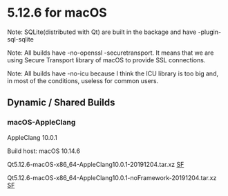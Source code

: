 # 5.12.6 for macOS

Note: SQLite(distributed with Qt) are built in the backage and have -plugin-sql-sqlite

Note: All builds have -no-openssl -securetransport. It means that we are using Secure Transport library of macOS to provide SSL connections.

Note: All builds have -no-icu because I think the ICU library is too big and, in most of the conditions, useless for common users.

## Dynamic / Shared Builds

### macOS-AppleClang

AppleClang 10.0.1

Build host: macOS 10.14.6

Qt5.12.6-macOS-x86_64-AppleClang10.0.1-20191204.tar.xz [SF](https://sourceforge.net/projects/fsu0413-qtbuilds/files/Qt5.12/macOS-x86_64/Qt5.12.6-macOS-x86_64-AppleClang10.0.1-20191204.tar.xz)

Qt5.12.6-macOS-x86_64-AppleClang10.0.1-noFramework-20191204.tar.xz [SF](https://sourceforge.net/projects/fsu0413-qtbuilds/files/Qt5.12/macOS-x86_64/Qt5.12.6-macOS-x86_64-AppleClang10.0.1-noFramework-20191204.tar.xz)
